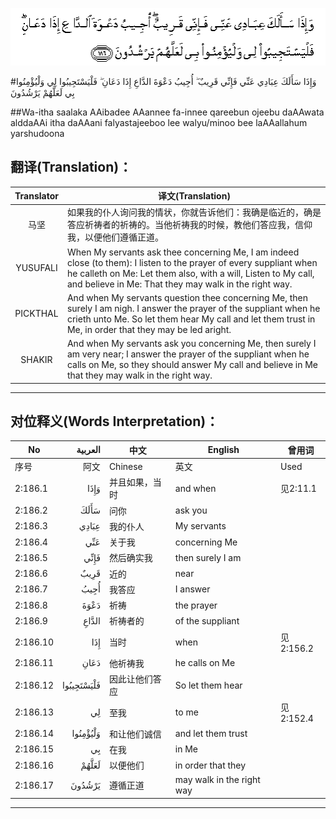 ![002:186](images/002_186.gif)

#وَإِذَا سَأَلَكَ عِبَادِي عَنِّي فَإِنِّي قَرِيبٌ ۖ أُجِيبُ دَعْوَةَ الدَّاعِ إِذَا دَعَانِ ۖ فَلْيَسْتَجِيبُوا لِي وَلْيُؤْمِنُوا بِي لَعَلَّهُمْ يَرْشُدُونَ 

##Wa-itha saalaka AAibadee AAannee fa-innee qareebun ojeebu daAAwata alddaAAi itha daAAani falyastajeeboo lee walyu/minoo bee laAAallahum yarshudoona 

## 翻译(Translation)：

| Translator | 译文(Translation)                                            |
| :--------: | ------------------------------------------------------------ |
|    马坚    | 如果我的仆人询问我的情状，你就告诉他们：我确是临近的，确是答应祈祷者的祈祷的。当他祈祷我的时候，教他们答应我，信仰我，以便他们遵循正道。 |
|  YUSUFALI  | When My servants ask thee concerning Me, I am indeed close (to them): I listen to the prayer of every suppliant when he calleth on Me: Let them also, with a will, Listen to My call, and believe in Me: That they may walk in the right way. |
|  PICKTHAL  | And when My servants question thee concerning Me, then surely I am nigh. I answer the prayer of the suppliant when he crieth unto Me. So let them hear My call and let them trust in Me, in order that they may be led aright. |
|   SHAKIR   | And when My servants ask you concerning Me, then surely I am very near; I answer the prayer of the suppliant when he calls on Me, so they should answer My call and believe in Me that they may walk in the right way. |

---

## 对位释义(Words Interpretation)：

| No   | العربية | 中文    | English | 曾用词 |
| ---- | ------: | ------- | ------- | ------ |
| 序号 |    阿文 | Chinese | 英文    | Used   |
| 2:186.1  | وَإِذَا       | 并且如果，当时 | and when                  | 见2:11.1  |
| 2:186.2  | سَأَلَكَ       | 问你           | ask you                   |           |
| 2:186.3  | عِبَادِي      | 我的仆人       | My servants               |           |
| 2:186.4  | عَنِّي        | 关于我         | concerning Me             |           |
| 2:186.5  | فَإِنِّي       | 然后确实我     | then surely I am          |           |
| 2:186.6  | قَرِيبٌ       | 近的           | near                      |           |
| 2:186.7  | أُجِيبُ       | 我答应         | I answer                  |           |
| 2:186.8  | دَعْوَةَ       | 祈祷           | the prayer                |           |
| 2:186.9  | الدَّاعِ      | 祈祷者的       | of the suppliant          |           |
| 2:186.10 | إِذَا        | 当时           | when                      | 见2:156.2 |
| 2:186.11 | دَعَانِ       | 他祈祷我       | he calls on Me            |           |
| 2:186.12 | فَلْيَسْتَجِيبُوا | 因此让他们答应 | So let them hear          |           |
| 2:186.13 | لِي         | 至我           | to me                     | 见2:152.4 |
| 2:186.14 | وَلْيُؤْمِنُوا   | 和让他们诚信   | and let them trust        |           |
| 2:186.15 | بِي         | 在我           | in Me                     |           |
| 2:186.16 | لَعَلَّهُمْ      | 以便他们       | in order that they        |           |
| 2:186.17 | يَرْشُدُونَ     | 遵循正道       | may walk in the right way |           |

---

